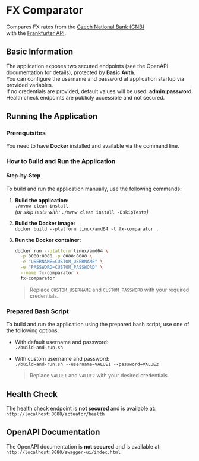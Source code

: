 # FX Comparator

Compares FX rates from the [Czech National Bank (CNB)](https://www.cnb.cz/cs/financni_trhy/devizovy_trh/kurzy_devizoveho_trhu/denni_kurz.txt)  
with the [Frankfurter API](https://frankfurter.dev/).

## Basic Information

The application exposes two secured endpoints (see the OpenAPI documentation for details), protected by **Basic Auth**.  
You can configure the username and password at application startup via provided variables.  
If no credentials are provided, default values will be used: **admin:password**.  
Health check endpoints are publicly accessible and not secured.

## Running the Application

### Prerequisites

You need to have **Docker** installed and available via the command line.

### How to Build and Run the Application

#### Step-by-Step

To build and run the application manually, use the following commands:

1. **Build the application:**  
   `./mvnw clean install`  
   *(or skip tests with:* `./mvnw clean install -DskipTests`*)*

2. **Build the Docker image:**  
   `docker build --platform linux/amd64 -t fx-comparator .`

3. **Run the Docker container:**
   ```bash
   docker run --platform linux/amd64 \
     -p 8080:8080 -p 8088:8088 \
     -e "USERNAME=CUSTOM_USERNAME" \
     -e "PASSWORD=CUSTOM_PASSWORD" \
     --name fx-comparator \
     fx-comparator
   ```
   > Replace `CUSTOM_USERNAME` and `CUSTOM_PASSWORD` with your required credentials.

### Prepared Bash Script

To build and run the application using the prepared bash script, use one of the following options:

- With default username and password:  
  `./build-and-run.sh`

- With custom username and password:  
  `./build-and-run.sh --username=VALUE1 --password=VALUE2`
  > Replace `VALUE1` and `VALUE2` with your desired credentials.

## Health Check

The health check endpoint is **not secured** and is available at:  
`http://localhost:8088/actuator/health`

## OpenAPI Documentation

The OpenAPI documentation is **not secured** and is available at:  
`http://localhost:8080/swagger-ui/index.html`
